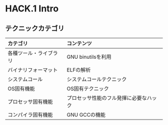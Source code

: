 # HACK.1 Intro

## テクニックカテゴリ
|カテゴリ|コンテンツ|
|:---|:---|
|各種ツール・ライブラリ|GNU binutilsを利用|
|バイナリフォーマット|ELFの解析|
|システムコール|システムコールテクニック|
|OS固有機能|OS固有テクニック|
|プロセッサ固有機能|プロセッサ性能のフル発揮に必要なハック|
|コンパイラ固有機能|GNU GCCの機能|
